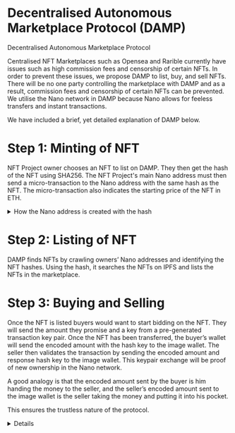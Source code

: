 # Decentralised Autonomous Marketplace Protocol (DAMP)
Decentralised Autonomous Marketplace Protocol

Centralised NFT Marketplaces such as Opensea and Rarible currently have issues such as high commission fees and censorship of certain NFTs. In order to prevent these issues, we propose DAMP to list, buy, and sell NFTs. There will be no one party controlling the marketplace with DAMP and as a result, commission fees and censorship of certain NFTs can be prevented. We utilise the Nano network in DAMP because Nano allows for feeless transfers and instant transactions. 

We have included a brief, yet detailed explanation of DAMP below. 
# Step 1: Minting of NFT

NFT Project owner chooses an NFT to list on DAMP. They then get the hash of the NFT using SHA256. The NFT Project's main Nano address must then send a micro-transaction to the Nano address with the same hash as the NFT. The micro-transaction also indicates the starting price of the NFT in ETH. 

<details>
<summary>How the Nano address is created with the hash</summary>
    <details>
        <summary>Details on the Nano Address Format</summary>
        nano3t6k35gi95xu6tergt6p69ck76ogmitsa8mnijtpxm9fkcm736xtoncuohr3 
        └─┬─┘└────────────────────────┬─────────────────────────┘└──┬───┘
        A                             B                             C.
        A ---> Prefix - An address must begin with either nano (modern prefix) or xrb (legacy prefix).
        Because Nano was originally named RaiBlocks, the prefix xrb was used (the x denoting a non-national currency, per the ISO 4217 currency code standard). After rebranding, the nano_ prefix was introduced. As of Nano Node v19, the legacy prefix is deprecated, though it will continue to be supported.
        B ---> Public Key - An address must contain a 52-character encoded public key, which begins with either 1 or 3.
        A raw address is a 256-bit unsigned integer in hexadecimal format. This is translated into a 260-bit number (padded at the start with four zeros) and encoded into a human-friendly string using a special base32 algorithm. This algorithm divides the 260-bit number into 52 5-bit segments and maps each segment to a character in an alphabet (13456789abcdefghijkmnopqrstuwxyz) that omits characters easily confused for others (02lv). Because the first segment is padded with zeros, its pattern is either 00000 (1) or 00001 (3). Thus, the encoded public key always begins with one of those characters.
        C ---> Checksum - An address must contain an 8-character encoded checksum of the public key.
        The address contains a checksum of the public key in order to prevent typographical errors. A hash is generated from the unencoded public key using Blake2b with an 8-bit digest, which is then encoded using the same base32 algorithm as the public key and appended to the address. Thus, the final 8 characters of an address must match the derived checksum of the public key.
        <a href="https://github.com/alecrios/nano-address-validator/blob/master/README.md">Source<a> 
    </details>
    By using the Nano Address format, we can encode the IPFS file hash into the B portion of the address. This wallet can be used to store the owner details of this specific NFT that is linked to on the IPFS.
    
</details>

# Step 2: Listing of NFT

DAMP finds NFTs by crawling owners’ Nano addresses and identifying the NFT hashes. Using the hash, it searches the NFTs on IPFS and lists the NFTs in the marketplace. 

# Step 3: Buying and Selling 

Once the NFT is listed buyers would want to start bidding on the NFT. They will send the amount they promise and a key from a pre-generated transaction key pair. 
Once the NFT has been transferred, the buyer’s wallet will send the encoded amount with the hash key to the image wallet.
The seller then validates the transaction by sending the encoded amount and response hash key to the image wallet. 
This keypair exchange will be proof of new ownership in the Nano network. 

A good analogy is that the encoded amount sent by the buyer is him handing the money to the seller, and the seller’s encoded amount sent to the image wallet is the seller taking the money and putting it into his pocket. 

This ensures the trustless nature of the protocol.

<details>
<summary>Hashing for the Transaction keys</summary>
    <a href="https://en.wikipedia.org/wiki/Pearson_hashing">Pearson Hashing<a> is used to obtain the hash for the transaction as it is light and only takes up 8bits.
    The verification can be done for a given transaction by applying the pearson hashing algorithm on the seller's transaction hash to obtain the buyer's hash.
</details>
